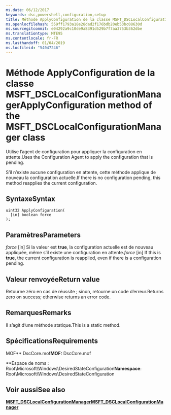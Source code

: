 ```yaml
---
ms.date: 06/12/2017
keywords: dsc,powershell,configuration,setup
title: Méthode ApplyConfiguration de la classe MSFT_DSCLocalConfigurationManager
ms.openlocfilehash: 559ff1793a18e28dad2f176bdb20eb53bc08630d
ms.sourcegitcommit: e04292a9c10de9a8391d529b7f7aa3753b362dbe
ms.translationtype: MTE95
ms.contentlocale: fr-FR
ms.lasthandoff: 01/04/2019
ms.locfileid: "54047246"
---
```

# <a name="applyconfiguration-method-of-the-msftdsclocalconfigurationmanager-class"></a><span data-ttu-id="1cee7-103">Méthode ApplyConfiguration de la classe MSFT_DSCLocalConfigurationManager</span><span class="sxs-lookup"><span data-stu-id="1cee7-103">ApplyConfiguration method of the MSFT_DSCLocalConfigurationManager class</span></span>

<span data-ttu-id="1cee7-104">Utilise l’agent de configuration pour appliquer la configuration en attente.</span><span class="sxs-lookup"><span data-stu-id="1cee7-104">Uses the Configuration Agent to apply the configuration that is pending.</span></span>

<span data-ttu-id="1cee7-105">S’il n’existe aucune configuration en attente, cette méthode applique de nouveau la configuration actuelle.</span><span class="sxs-lookup"><span data-stu-id="1cee7-105">If there is no configuration pending, this method reapplies the current configuration.</span></span>

## <a name="syntax"></a><span data-ttu-id="1cee7-106">Syntaxe</span><span class="sxs-lookup"><span data-stu-id="1cee7-106">Syntax</span></span>

```mof
uint32 ApplyConfiguration(
  [in] boolean force
);
```

## <a name="parameters"></a><span data-ttu-id="1cee7-107">Paramètres</span><span class="sxs-lookup"><span data-stu-id="1cee7-107">Parameters</span></span>

<span data-ttu-id="1cee7-108">*force* \[in\] Si la valeur est **true**, la configuration actuelle est de nouveau appliquée, même s’il existe une configuration en attente.</span><span class="sxs-lookup"><span data-stu-id="1cee7-108">*force* \[in\] If this is **true**, the current configuration is reapplied, even if there is a configuration pending.</span></span>

## <a name="return-value"></a><span data-ttu-id="1cee7-109">Valeur renvoyée</span><span class="sxs-lookup"><span data-stu-id="1cee7-109">Return value</span></span>

<span data-ttu-id="1cee7-110">Retourne zéro en cas de réussite ; sinon, retourne un code d’erreur.</span><span class="sxs-lookup"><span data-stu-id="1cee7-110">Returns zero on success; otherwise returns an error code.</span></span>

## <a name="remarks"></a><span data-ttu-id="1cee7-111">Remarques</span><span class="sxs-lookup"><span data-stu-id="1cee7-111">Remarks</span></span>

<span data-ttu-id="1cee7-112">Il s’agit d’une méthode statique.</span><span class="sxs-lookup"><span data-stu-id="1cee7-112">This is a static method.</span></span>

## <a name="requirements"></a><span data-ttu-id="1cee7-113">Spécifications</span><span class="sxs-lookup"><span data-stu-id="1cee7-113">Requirements</span></span>

<span data-ttu-id="1cee7-114">MOF\*\* DscCore.mof</span><span class="sxs-lookup"><span data-stu-id="1cee7-114">**MOF:** DscCore.mof</span></span>

<span data-ttu-id="1cee7-115">\*\*Espace de noms : Root\Microsoft\Windows\DesiredStateConfiguration</span><span class="sxs-lookup"><span data-stu-id="1cee7-115">**Namespace**: Root\Microsoft\Windows\DesiredStateConfiguration</span></span>

## <a name="see-also"></a><span data-ttu-id="1cee7-116">Voir aussi</span><span class="sxs-lookup"><span data-stu-id="1cee7-116">See also</span></span>

[<span data-ttu-id="1cee7-117">**MSFT_DSCLocalConfigurationManager**</span><span class="sxs-lookup"><span data-stu-id="1cee7-117">**MSFT_DSCLocalConfigurationManager**</span></span>](msft-dsclocalconfigurationmanager.md)